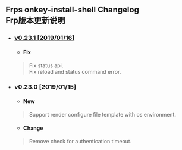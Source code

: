 Frps onkey-install-shell Changelog<br>Frp版本更新说明
---------------------------------------

 <!-- vim-markdown-toc GFM -->
 
 * ### [ v0.23.1 [2019/01/16]](#v0.23.1[2019/01/16])  
    * #### Fix 
     >Fix status api.<br> 
     >Fix reload and status command error.

* ### v0.23.0 [2019/01/15]
    * #### New
     >Support render configure file template with os environment.
    * #### Change
     >Remove check for authentication timeout.
